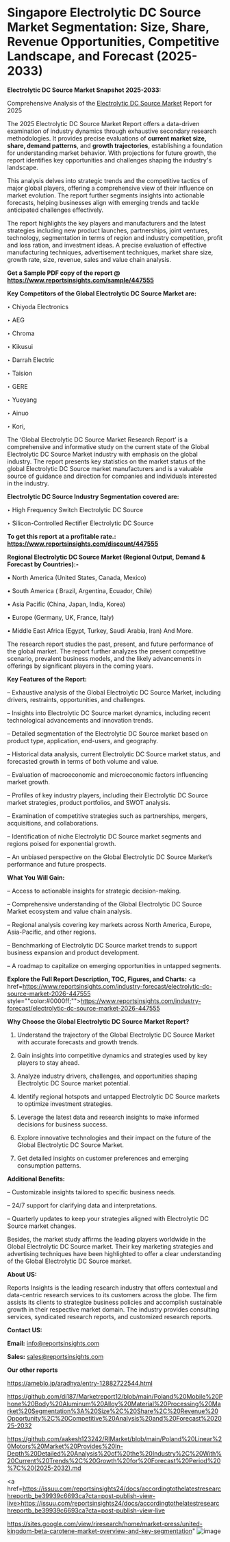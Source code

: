 # Singapore Electrolytic DC Source Market Segmentation: Size, Share, Revenue Opportunities, Competitive Landscape, and Forecast (2025-2033)

<strong>Electrolytic DC Source Market Snapshot 2025-2033:</strong>

Comprehensive Analysis of the <a href=https://www.reportsinsights.com/sample/447555>Electrolytic DC Source Market</a> Report for 2025

The 2025 Electrolytic DC Source Market Report offers a data-driven examination of industry dynamics through exhaustive secondary research methodologies. It provides precise evaluations of <strong>current market size, share, demand patterns</strong>, and <strong>growth trajectories</strong>, establishing a foundation for understanding market behavior. With projections for future growth, the report identifies key opportunities and challenges shaping the industry's landscape.

This analysis delves into strategic trends and the competitive tactics of major global players, offering a comprehensive view of their influence on market evolution. The report further segments insights into actionable forecasts, helping businesses align with emerging trends and tackle anticipated challenges effectively.

The report highlights the key players and manufacturers and the latest strategies including new product launches, partnerships, joint ventures, technology, segmentation in terms of region and industry competition, profit and loss ration, and investment ideas. A precise evaluation of effective manufacturing techniques, advertisement techniques, market share size, growth rate, size, revenue, sales and value chain analysis.

<strong>Get a Sample PDF copy of the report @ <a href=https://www.reportsinsights.com/sample/447555 style=color:#0000ff;>https://www.reportsinsights.com/sample/447555</a></strong>

<strong>Key Competitors of the Global Electrolytic DC Source Market are:</strong>

‣ Chiyoda Electronics

‣ AEG

‣ Chroma 

‣ Kikusui

‣ Darrah Electric

‣ Taision

‣ GERE

‣ Yueyang

‣ Ainuo

‣ Kori,

The ‘Global Electrolytic DC Source Market Research Report’ is a comprehensive and informative study on the current state of the Global Electrolytic DC Source Market industry with emphasis on the global industry. The report presents key statistics on the market status of the global Electrolytic DC Source market manufacturers and is a valuable source of guidance and direction for companies and individuals interested in the industry.

<strong>Electrolytic DC Source Industry Segmentation covered are:</strong>

‣ High Frequency Switch Electrolytic DC Source

‣ Silicon-Controlled Rectifier Electrolytic DC Source

<strong>To get this report at a profitable rate.: <a href=https://www.reportsinsights.com/discount/447555 style=color:#0000ff;>https://www.reportsinsights.com/discount/447555</a></strong>

<strong>Regional Electrolytic DC Source Market (Regional Output, Demand &amp; Forecast by Countries):-</strong>

• North America (United States, Canada, Mexico)

• South America ( Brazil, Argentina, Ecuador, Chile)

• Asia Pacific (China, Japan, India, Korea)

• Europe (Germany, UK, France, Italy)

• Middle East Africa (Egypt, Turkey, Saudi Arabia, Iran) And More.

The research report studies the past, present, and future performance of the global market. The report further analyzes the present competitive scenario, prevalent business models, and the likely advancements in offerings by significant players in the coming years.

<strong>Key Features of the Report:</strong>

– Exhaustive analysis of the Global Electrolytic DC Source Market, including drivers, restraints, opportunities, and challenges.

– Insights into Electrolytic DC Source market dynamics, including recent technological advancements and innovation trends.

– Detailed segmentation of the Electrolytic DC Source market based on product type, application, end-users, and geography.

– Historical data analysis, current Electrolytic DC Source market status, and forecasted growth in terms of both volume and value.

– Evaluation of macroeconomic and microeconomic factors influencing market growth.

– Profiles of key industry players, including their Electrolytic DC Source market strategies, product portfolios, and SWOT analysis.

– Examination of competitive strategies such as partnerships, mergers, acquisitions, and collaborations.

– Identification of niche Electrolytic DC Source market segments and regions poised for exponential growth.

– An unbiased perspective on the Global Electrolytic DC Source Market’s performance and future prospects.

<strong>What You Will Gain:</strong>

– Access to actionable insights for strategic decision-making.

– Comprehensive understanding of the Global Electrolytic DC Source Market ecosystem and value chain analysis.

– Regional analysis covering key markets across North America, Europe, Asia-Pacific, and other regions.

– Benchmarking of Electrolytic DC Source market trends to support business expansion and product development.

– A roadmap to capitalize on emerging opportunities in untapped segments.

<strong>Explore the Full Report Description, TOC, Figures, and Charts:</strong>
<a href=https://www.reportsinsights.com/industry-forecast/electrolytic-dc-source-market-2026-447555 style=""color:#0000ff;"">https://www.reportsinsights.com/industry-forecast/electrolytic-dc-source-market-2026-447555</a>

<strong>Why Choose the Global Electrolytic DC Source Market Report?</strong>

1. Understand the trajectory of the Global Electrolytic DC Source Market with accurate forecasts and growth trends.

2. Gain insights into competitive dynamics and strategies used by key players to stay ahead.

3. Analyze industry drivers, challenges, and opportunities shaping Electrolytic DC Source market potential.

4. Identify regional hotspots and untapped Electrolytic DC Source markets to optimize investment strategies.

5. Leverage the latest data and research insights to make informed decisions for business success.

6. Explore innovative technologies and their impact on the future of the Global Electrolytic DC Source Market.

7. Get detailed insights on customer preferences and emerging consumption patterns.

<strong>Additional Benefits:</strong>

– Customizable insights tailored to specific business needs.

– 24/7 support for clarifying data and interpretations.

– Quarterly updates to keep your strategies aligned with Electrolytic DC Source market changes.

Besides, the market study affirms the leading players worldwide in the Global Electrolytic DC Source market. Their key marketing strategies and advertising techniques have been highlighted to offer a clear understanding of the Global Electrolytic DC Source market.

<strong><strong>About US</strong>:</strong>

Reports Insights is the leading research industry that offers contextual and data-centric research services to its customers across the globe. The firm assists its clients to strategize business policies and accomplish sustainable growth in their respective market domain. The industry provides consulting services, syndicated research reports, and customized research reports.

<strong>Contact US:</strong>

<p class=><b>Email:</b> <a href=mailto:info@reportsinsights.com>info@reportsinsights.com</a></p>
<p class=><b>Sales:</b> <a href=mailto:sales@reportsinsights.com>sales@reportsinsights.com</a></p>

<strong>Our other reports</strong>

<a href=https://ameblo.jp/aradhya/entry-12882722544.html>https://ameblo.jp/aradhya/entry-12882722544.html</a>

<a href=https://github.com/di187/Marketreport12/blob/main/Poland%20Mobile%20Phone%20Body%20Aluminum%20Alloy%20Material%20Processing%20Market%20Segmentation%3A%20Size%2C%20Share%2C%20Revenue%20Opportunity%2C%20Competitive%20Analysis%20and%20Forecast%202025-2032>https://github.com/di187/Marketreport12/blob/main/Poland%20Mobile%20Phone%20Body%20Aluminum%20Alloy%20Material%20Processing%20Market%20Segmentation%3A%20Size%2C%20Share%2C%20Revenue%20Opportunity%2C%20Competitive%20Analysis%20and%20Forecast%202025-2032</a>

<a href=https://github.com/aakesh123242/RIMarket/blob/main/Poland%20Linear%20Motors%20Market%20Provides%20In-Depth%20Detailed%20Analysis%20of%20the%20Industry%2C%20With%20Current%20Trends%2C%20Growth%20for%20Forecast%20Period%20%7C%20(2025-2032).md>https://github.com/aakesh123242/RIMarket/blob/main/Poland%20Linear%20Motors%20Market%20Provides%20In-Depth%20Detailed%20Analysis%20of%20the%20Industry%2C%20With%20Current%20Trends%2C%20Growth%20for%20Forecast%20Period%20%7C%20(2025-2032).md</a>

<a href=https://issuu.com/reportsinsights24/docs/accordingtothelatestresearchreportb_be39939c6693ca?cta=post-publish-view-live>https://issuu.com/reportsinsights24/docs/accordingtothelatestresearchreportb_be39939c6693ca?cta=post-publish-view-live</a>

<a href=https://sites.google.com/view/riresearch/home/market-press/united-kingdom-beta-carotene-market-overview-and-key-segmentation>https://sites.google.com/view/riresearch/home/market-press/united-kingdom-beta-carotene-market-overview-and-key-segmentation</a>"
![image](https://github.com/user-attachments/assets/5817834d-42ca-4cd5-a17c-b4c9c4b45dba)
